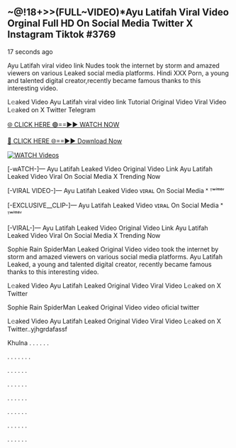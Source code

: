 ## ~@!18+>>(FULL~VIDEO)*Ayu Latifah Viral Video Orginal Full HD On Social Media Twitter X Instagram Tiktok #3769

17 seconds ago

Ayu Latifah viral video link Nudes took the internet by storm and amazed viewers on various Leaked social media platforms. Hindi XXX Porn, a young and talented digital creator,recently became famous thanks to this interesting video.

L𝚎aked Video Ayu Latifah viral video link Tutorial Original Video Viral Video L𝚎aked on X Twitter Telegram

[🌐 CLICK HERE 🟢==►► WATCH NOW](https://dekho-ki-hoy-07-2k25.blogspot.com/2025/01/viral-tv.html)

[🔴 CLICK HERE 🌐==►► Download Now](https://dekho-ki-hoy-07-2k25.blogspot.com/2025/01/viral-tv.html)

[![WATCH Videos](https://i.imgur.com/ydURGbz.png)](https://dekho-ki-hoy-07-2k25.blogspot.com/2025/01/viral-tv.html)

[-wATCH-]— Ayu Latifah Leaked Video Original Video Link Ayu Latifah Leaked Video Viral On Social Media X Trending Now

[-VIRAL VIDEO-]— Ayu Latifah Leaked Video ᴠɪʀᴀʟ On Social Media ˣ ᵀʷⁱᵗᵗᵉʳ

[-EXCLUSIVE__CLIP-]— Ayu Latifah Leaked Video ᴠɪʀᴀʟ On Social Media ˣ ᵀʷⁱᵗᵗᵉʳ

[-VIRAL-]— Ayu Latifah Leaked Video Original Video Link Ayu Latifah Leaked Video Viral On Social Media X Trending Now

Sophie Rain SpiderMan Leaked Original Video video took the internet by storm and amazed viewers on various social media platforms. Ayu Latifah Leaked, a young and talented digital creator, recently became famous thanks to this interesting video.

L𝚎aked Video Ayu Latifah Leaked Original Video Viral Video L𝚎aked on X Twitter

Sophie Rain SpiderMan Leaked Original Video video oficial twitter

L𝚎aked Video Ayu Latifah Leaked Original Video Viral Video L𝚎aked on X Twitter..yjhgrdafassf

Khulna
.
.
.
.
.
.

.
.
.
.
.
.
.

.
.
.
.
.
.

.
.
.
.
.
.

.
.
.
.
.
.

.
.
.
.
.
.

.
.
.
.
.
.

.
.
.
.
.
.
